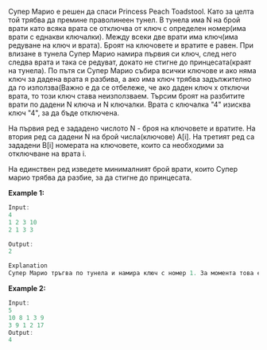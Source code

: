 Супер Марио е решен да спаси Princess Peach Toadstool. Като за целта той трябва да премине праволинеен тунел. В тунела има N на брой врати като всяка врата се отключва от ключ с определен номер(има врати с еднакви ключалки). Между всеки две врати има ключ(има редуване на ключ и врата). Броят на ключовете и вратите е равен. При влизане в тунела Супер Марио намира първия си ключ, след него следва врата и така се редуват, докато не стигне до принцесата(краят на тунела). По пътя си Супер Марио събира всички ключове и ако няма ключ за дадена врата я разбива, а ако има ключ трябва задължително да го използва(Важно е да се отбележе, че ако даден ключ x отключи врата, то този ключ става неизползваем. Търсим броят на разбитите врати по дадени N ключа и N ключалки. Врата с ключалка "4" изисква ключ "4", за да бъде отключена.

На първия ред е зададено числото N - броя на ключовете и вратите. На втория ред са дадени N на брой числа(ключове) A[i]. На третият ред са зададени B[i] номерата на ключовете, които са необходими за отключване на врата i.

На единствен ред изведете минималният брой врати, които Супер марио трябва да разбие, за да стигне до принцесата.

**Example 1:**
```c++
Input:
4
1 2 3 10
2 1 3 3

Output:
2

Explanation 
Супер Марио тръгва по тунела и намира ключ с номер 1. За момента това е единсвения ключ, с който разполага. Следва врата, която изисква ключ номер 2, но той няма такъв и се налага да я разбие. След това взема ключ 2 и вече разполага с ключове 1,2 Отключва втората врата с ключ номер 1 и остава само с ключ 2. Взема ключ 3, който му се налага да го използва при следващата врата Взема ключ 10 и вече разполага с ключове 2,10 Няма необходимия за отключването на последната врата ключ номер 3 и това е втората и последна врата, която му се налага да разбие преди да стигне до принцесата.
```

**Example 2:**
```c++
Input:
5
10 8 1 3 9
3 9 1 2 17
Output:
4
```